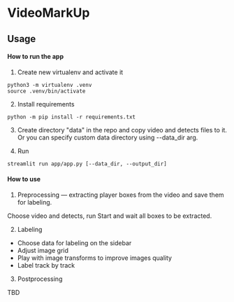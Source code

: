 # VideoMarkUp

## Usage

#### How to run the app

1. Create new virtualenv and activate it
```
python3 -m virtualenv .venv
source .venv/bin/activate
```

2. Install requirements
```
python -m pip install -r requirements.txt
```

3. Create directory "data" in the repo and copy video and detects files to it.
Or you can specify custom data directory using --data_dir arg.

4. Run
```
streamlit run app/app.py [--data_dir, --output_dir]
```

#### How to use

1. Preprocessing — extracting player boxes from the video and save them for labeling.

Choose video and detects, run Start and wait all boxes to be extracted.

2. Labeling

- Choose data for labeling on the sidebar
- Adjust image grid
- Play with image transforms to improve images quality
- Label track by track

3. Postprocessing

TBD
